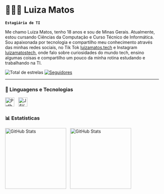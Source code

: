 # 👩🏻‍💻 Luiza Matos

**`Estagiária de TI`**

Me chamo Luiza Matos, tenho 18 anos e sou de Minas Gerais. Atualmente, estou cursando Ciências da Computação e Curso Técnico de Informática. Sou apaixonada por tecnologia e compartilho meu conhecimento através das minhas redes sociais, no Tik Tok [luizamatos.tech](https://www.tiktok.com/@luizamatos.tech) e Instagram [luizamatostech](https://www.instagram.com/luizamatostech/), onde falo sobre curiosidades do mundo tech, ensino algumas coisas e compartilho um pouco da minha rotina estudando e trabalhando na TI.

<p
    <a href="https://github.com/Luizapmatoss?tab=repositories&sort=stargazers">
        <img 
            alt="Total de estrelas" 
            title="Total de estrelas GitHub" 
            src="https://custom-icon-badges.demolab.com/github/stars/Luizapmatoss?color=55960c&style=for-the-badge&labelColor=488207&logo=star&label=estrelas"
        />
    </a>
    <a href="https://github.com/Luizapmatoss?tab=followers">
        <img 
            alt="Seguidores" 
            title="Me siga no GitHub" 
            src="https://custom-icon-badges.demolab.com/github/followers/Luizapmatoss?color=236ad3&labelColor=1155ba&style=for-the-badge&logo=github&label=Seguidores&logoColor=white"
        />
    </a>
</p>

---

### 🤖 Linguagens e Tecnologias

<img 
    align="left" 
    alt="Python" 
    title="Python"
    width="30px" 
    style="padding-right: 10px;" 
    src="https://cdn.jsdelivr.net/gh/devicons/devicon@latest/icons/python/python-original.svg" 
/>
<img 
    align="left" 
    alt="JAVA" 
    title="Java"
    width="30px" 
    style="padding-right: 10px;" 
    src="https://cdn.jsdelivr.net/gh/devicons/devicon@latest/icons/java/java-original.svg"  
/>
<br/>
<br/>

### 📊 Estatísticas

<p>
  <img 
    align="left" 
    alt="GitHub Stats" 
    height="200" 
    style="padding-right: 10px;" 
    src="https://github-readme-stats.vercel.app/api?username=Luizapmatoss&show_icons=true&theme=tokyonight&include_all_commits=true&locale=pt-br" 
  />
<img 
      align="left" 
      alt="GitHub Stats" 
      height="200" 
      src="https://github-readme-stats.vercel.app/api/top-langs/?username=luizapmatoss&theme=tokyonight&layout=compact&custom_title=Tecnologias&langs_count=2" 
  />
</p>
